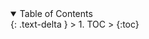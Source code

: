 
<details open markdown="block">
  <summary>
    Table of Contents
  </summary>
  {: .text-delta }
> 1. TOC
> {:toc}
</details>

